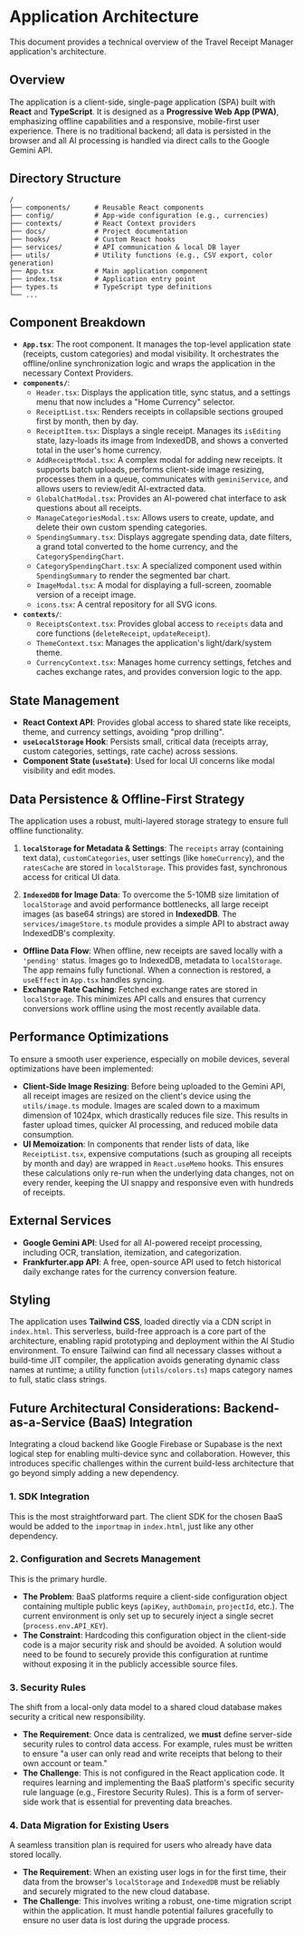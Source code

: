 # Application Architecture

This document provides a technical overview of the Travel Receipt Manager application's architecture.

## Overview

The application is a client-side, single-page application (SPA) built with **React** and **TypeScript**. It is designed as a **Progressive Web App (PWA)**, emphasizing offline capabilities and a responsive, mobile-first user experience. There is no traditional backend; all data is persisted in the browser and all AI processing is handled via direct calls to the Google Gemini API.

## Directory Structure

```
/
├── components/      # Reusable React components
├── config/          # App-wide configuration (e.g., currencies)
├── contexts/        # React Context providers
├── docs/            # Project documentation
├── hooks/           # Custom React hooks
├── services/        # API communication & local DB layer
├── utils/           # Utility functions (e.g., CSV export, color generation)
├── App.tsx          # Main application component
├── index.tsx        # Application entry point
├── types.ts         # TypeScript type definitions
└── ...
```

## Component Breakdown

-   **`App.tsx`**: The root component. It manages the top-level application state (receipts, custom categories) and modal visibility. It orchestrates the offline/online synchronization logic and wraps the application in the necessary Context Providers.
-   **`components/`**:
    -   `Header.tsx`: Displays the application title, sync status, and a settings menu that now includes a "Home Currency" selector.
    -   `ReceiptList.tsx`: Renders receipts in collapsible sections grouped first by month, then by day.
    -   `ReceiptItem.tsx`: Displays a single receipt. Manages its `isEditing` state, lazy-loads its image from IndexedDB, and shows a converted total in the user's home currency.
    -   `AddReceiptModal.tsx`: A complex modal for adding new receipts. It supports batch uploads, performs client-side image resizing, processes them in a queue, communicates with `geminiService`, and allows users to review/edit AI-extracted data.
    -   `GlobalChatModal.tsx`: Provides an AI-powered chat interface to ask questions about all receipts.
    -   `ManageCategoriesModal.tsx`: Allows users to create, update, and delete their own custom spending categories.
    -   `SpendingSummary.tsx`: Displays aggregate spending data, date filters, a grand total converted to the home currency, and the `CategorySpendingChart`.
    -   `CategorySpendingChart.tsx`: A specialized component used within `SpendingSummary` to render the segmented bar chart.
    -   `ImageModal.tsx`: A modal for displaying a full-screen, zoomable version of a receipt image.
    -   `icons.tsx`: A central repository for all SVG icons.
-   **`contexts/`**:
    -   `ReceiptsContext.tsx`: Provides global access to `receipts` data and core functions (`deleteReceipt`, `updateReceipt`).
    -   `ThemeContext.tsx`: Manages the application's light/dark/system theme.
    -   `CurrencyContext.tsx`: Manages home currency settings, fetches and caches exchange rates, and provides conversion logic to the app.

## State Management

-   **React Context API**: Provides global access to shared state like receipts, theme, and currency settings, avoiding "prop drilling".
-   **`useLocalStorage` Hook**: Persists small, critical data (receipts array, custom categories, settings, rate cache) across sessions.
-   **Component State (`useState`)**: Used for local UI concerns like modal visibility and edit modes.

## Data Persistence & Offline-First Strategy

The application uses a robust, multi-layered storage strategy to ensure full offline functionality.

1.  **`localStorage` for Metadata & Settings**: The `receipts` array (containing text data), `customCategories`, user settings (like `homeCurrency`), and the `ratesCache` are stored in `localStorage`. This provides fast, synchronous access for critical UI data.

2.  **`IndexedDB` for Image Data**: To overcome the 5-10MB size limitation of `localStorage` and avoid performance bottlenecks, all large receipt images (as base64 strings) are stored in **IndexedDB**. The `services/imageStore.ts` module provides a simple API to abstract away IndexedDB's complexity.

-   **Offline Data Flow**: When offline, new receipts are saved locally with a `'pending'` status. Images go to IndexedDB, metadata to `localStorage`. The app remains fully functional. When a connection is restored, a `useEffect` in `App.tsx` handles syncing.
-   **Exchange Rate Caching**: Fetched exchange rates are stored in `localStorage`. This minimizes API calls and ensures that currency conversions work offline using the most recently available data.

## Performance Optimizations

To ensure a smooth user experience, especially on mobile devices, several optimizations have been implemented:

-   **Client-Side Image Resizing**: Before being uploaded to the Gemini API, all receipt images are resized on the client's device using the `utils/image.ts` module. Images are scaled down to a maximum dimension of 1024px, which drastically reduces file size. This results in faster upload times, quicker AI processing, and reduced mobile data consumption.
-   **UI Memoization**: In components that render lists of data, like `ReceiptList.tsx`, expensive computations (such as grouping all receipts by month and day) are wrapped in `React.useMemo` hooks. This ensures these calculations only re-run when the underlying data changes, not on every render, keeping the UI snappy and responsive even with hundreds of receipts.

## External Services

-   **Google Gemini API**: Used for all AI-powered receipt processing, including OCR, translation, itemization, and categorization.
-   **Frankfurter.app API**: A free, open-source API used to fetch historical daily exchange rates for the currency conversion feature.

## Styling

The application uses **Tailwind CSS**, loaded directly via a CDN script in `index.html`. This serverless, build-free approach is a core part of the architecture, enabling rapid prototyping and deployment within the AI Studio environment. To ensure Tailwind can find all necessary classes without a build-time JIT compiler, the application avoids generating dynamic class names at runtime; a utility function (`utils/colors.ts`) maps category names to full, static class strings.

## Future Architectural Considerations: Backend-as-a-Service (BaaS) Integration

Integrating a cloud backend like Google Firebase or Supabase is the next logical step for enabling multi-device sync and collaboration. However, this introduces specific challenges within the current build-less architecture that go beyond simply adding a new dependency.

### 1. SDK Integration
This is the most straightforward part. The client SDK for the chosen BaaS would be added to the `importmap` in `index.html`, just like any other dependency.

### 2. Configuration and Secrets Management
This is the primary hurdle.
-   **The Problem**: BaaS platforms require a client-side configuration object containing multiple public keys (`apiKey`, `authDomain`, `projectId`, etc.). The current environment is only set up to securely inject a single secret (`process.env.API_KEY`).
-   **The Constraint**: Hardcoding this configuration object in the client-side code is a major security risk and should be avoided. A solution would need to be found to securely provide this configuration at runtime without exposing it in the publicly accessible source files.

### 3. Security Rules
The shift from a local-only data model to a shared cloud database makes security a critical new responsibility.
-   **The Requirement**: Once data is centralized, we **must** define server-side security rules to control data access. For example, rules must be written to ensure "a user can only read and write receipts that belong to their own account or team."
-   **The Challenge**: This is not configured in the React application code. It requires learning and implementing the BaaS platform's specific security rule language (e.g., Firestore Security Rules). This is a form of server-side work that is essential for preventing data breaches.

### 4. Data Migration for Existing Users
A seamless transition plan is required for users who already have data stored locally.
-   **The Requirement**: When an existing user logs in for the first time, their data from the browser's `localStorage` and `IndexedDB` must be reliably and securely migrated to the new cloud database.
-   **The Challenge**: This involves writing a robust, one-time migration script within the application. It must handle potential failures gracefully to ensure no user data is lost during the upgrade process.